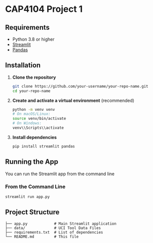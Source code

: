 # CAP4104 Project 1

## Requirements

* Python 3.8 or higher
* [Streamlit](https://streamlit.io/)
* [Pandas](https://pandas.pydata.org/)

## Installation

1. **Clone the repository**

   ```bash
   git clone https://github.com/your-username/your-repo-name.git
   cd your-repo-name
   ```

2. **Create and activate a virtual environment** (recommended)

   ```bash
   python -m venv venv
   # On macOS/Linux:
   source venv/bin/activate
   # On Windows:
   venv\\Scripts\\activate
   ```

3. **Install dependencies**

   ```bash
   pip install streamlit pandas
   ```

## Running the App

You can run the Streamlit app from the command line

### From the Command Line

```bash
streamlit run app.py
```

## Project Structure

```
├── app.py            # Main Streamlit application
├── data/             # UCI Tool Data Files
├── requirements.txt  # List of dependencies
└── README.md         # This file
```

